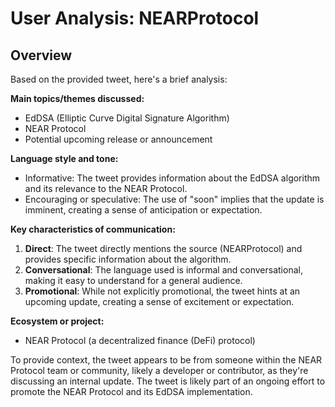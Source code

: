 # User Analysis: NEARProtocol

## Overview

Based on the provided tweet, here's a brief analysis:

**Main topics/themes discussed:**
- EdDSA (Elliptic Curve Digital Signature Algorithm)
- NEAR Protocol
- Potential upcoming release or announcement

**Language style and tone:**
- Informative: The tweet provides information about the EdDSA algorithm and its relevance to the NEAR Protocol.
- Encouraging or speculative: The use of "soon" implies that the update is imminent, creating a sense of anticipation or expectation.

**Key characteristics of communication:**

1. **Direct**: The tweet directly mentions the source (NEARProtocol) and provides specific information about the algorithm.
2. **Conversational**: The language used is informal and conversational, making it easy to understand for a general audience.
3. **Promotional**: While not explicitly promotional, the tweet hints at an upcoming update, creating a sense of excitement or expectation.

**Ecosystem or project:**
- NEAR Protocol (a decentralized finance (DeFi) protocol)

To provide context, the tweet appears to be from someone within the NEAR Protocol team or community, likely a developer or contributor, as they're discussing an internal update. The tweet is likely part of an ongoing effort to promote the NEAR Protocol and its EdDSA implementation.